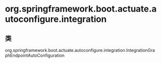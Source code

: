 # org.springframework.boot.actuate.autoconfigure.integration

## 类

org.springframework.boot.actuate.autoconfigure.integration.IntegrationGraphEndpointAutoConfiguration




